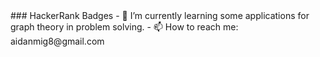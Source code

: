 <!--
**12153/12153** is a ✨ _special_ ✨ repository because its `README.md` (this file) appears on your GitHub profile.
--!>

### HackerRank Badges


- 🌱 I’m currently learning some applications for graph theory in problem solving.
- 📫 How to reach me: aidanmig8@gmail.com
